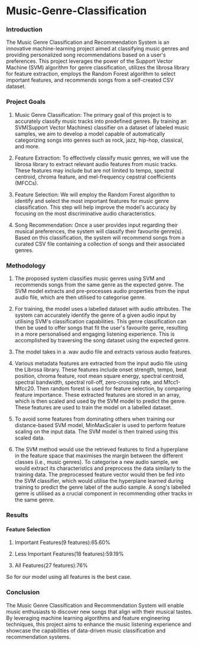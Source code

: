 # Music-Genre-Classification
### Introduction
The Music Genre Classification and Recommendation System is an innovative machine-learning project aimed at classifying music genres and providing personalized song recommendations based on a user's preferences. This project leverages the power of the Support Vector Machine (SVM) algorithm for genre classification, utilizes the librosa library for feature extraction, employs the Random Forest algorithm to select important features, and recommends songs from a self-created CSV dataset.
### Project Goals
1. Music Genre Classification: The primary goal of this project is to accurately classify music tracks into predefined genres. By training an SVM(Support Vector Machines) classifier on a dataset of labeled music samples, we aim to develop a model capable of automatically categorizing songs into genres such as rock, jazz, hip-hop, classical, and more.

2. Feature Extraction: To effectively classify music genres, we will use the librosa library to extract relevant audio features from music tracks. These features may include but are not limited to tempo, spectral centroid, chroma feature, and mel-frequency cepstral coefficients (MFCCs).

3. Feature Selection: We will employ the Random Forest algorithm to identify and select the most important features for music genre classification. This step will help improve the model's accuracy by focusing on the most discriminative audio characteristics.

4. Song Recommendation: Once a user provides input regarding their musical preferences, the system will classify their favourite genre(s). Based on this classification, the system will recommend songs from a curated CSV file containing a collection of songs and their associated genres.
### Methodology
1. The proposed system classifies music genres using SVM and recommends songs from the same genre as the expected genre. The SVM model extracts and pre-processes audio properties from the input audio file, which are then utilised to categorise genre.
   
2. For training, the model uses a labelled dataset with audio attributes. The system can accurately identify the genre of a given audio input by utilising SVM's classification capabilities. This genre classification can then be used to offer songs that fit the user's favourite genre, resulting in a more personalised and engaging listening experience. This is accomplished by traversing the song dataset using the expected genre.
   
3. The model takes in a .wav audio file and extracts various audio features.

4. Various metadata features are extracted from the input audio file using the Librosa library. These features include onset strength, tempo, beat position, chroma feature, root mean square energy, spectral centroid, spectral bandwidth, spectral roll-off, zero-crossing rate, and Mfcc1-Mfcc20. Then random forest is used for feature selection, by comparing feature importance. These extracted features are stored in an array, which is then scaled and used by the SVM model to predict the genre.
These features are used to train the model on a labelled dataset.

5. To avoid some features from dominating others when training our distance-based SVM model, MinMaxScaler is used to perform feature scaling on the input data. The SVM model is then trained using this scaled data.
  
6. The SVM method would use the retrieved features to find a hyperplane in the feature space that maximises the margin between the different classes (i.e., music genres). To categorise a new audio sample, we would extract its characteristics and preprocess the data similarly to the training data. The preprocessed feature vector would then be fed into the SVM classifier, which would utilise the hyperplane learned during training to predict the genre label of the audio sample. A song's labelled genre is utilised as a crucial component in recommending other tracks in the same genre. 
### Results
#### Feature Selection
1. Important Features(9 features):65.60%
   
2. Less Important Features(18 features):59.19%

3. All Features(27 features):76%
   
So for our model using all features is the best case.

### Conclusion
The Music Genre Classification and Recommendation System will enable music enthusiasts to discover new songs that align with their musical tastes. By leveraging machine learning algorithms and feature engineering techniques, this project aims to enhance the music listening experience and showcase the capabilities of data-driven music classification and recommendation systems.
